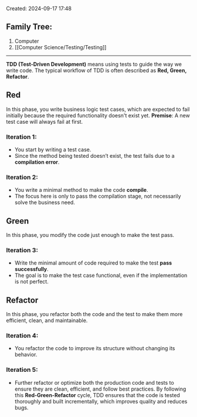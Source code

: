 Created: 2024-09-17 17:48
## Family Tree:
1. Computer
2. [[Computer Science/Testing/Testing]]
-- -
**TDD (Test-Driven Development)** means using tests to guide the way we write code. The typical workflow of TDD is often described as **Red, Green, Refactor**.
## Red
In this phase, you write business logic test cases, which are expected to fail initially because the required functionality doesn't exist yet.
**Premise**: A new test case will always fail at first.
### Iteration 1:
- You start by writing a test case.
- Since the method being tested doesn’t exist, the test fails due to a **compilation error**.
### Iteration 2:
- You write a minimal method to make the code **compile**.
- The focus here is only to pass the compilation stage, not necessarily solve the business need.
## Green
In this phase, you modify the code just enough to make the test pass.
### Iteration 3:
- Write the minimal amount of code required to make the test **pass successfully**.
- The goal is to make the test case functional, even if the implementation is not perfect.
## Refactor
In this phase, you refactor both the code and the test to make them more efficient, clean, and maintainable.
### Iteration 4:
- You refactor the code to improve its structure without changing its behavior.
### Iteration 5:
- Further refactor or optimize both the production code and tests to ensure they are clean, efficient, and follow best practices.
By following this **Red-Green-Refactor** cycle, TDD ensures that the code is tested thoroughly and built incrementally, which improves quality and reduces bugs.